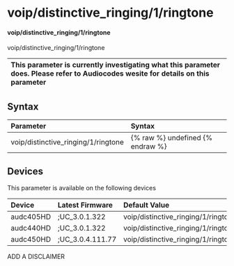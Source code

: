 ﻿---
description: voip/distinctive_ringing/1/ringtone
search: false
---

# voip/distinctive_ringing/1/ringtone

#### voip/distinctive_ringing/1/ringtone

voip/distinctive_ringing/1/ringtone


| This parameter is currently investigating what this parameter does. Please refer to Audiocodes wesite for details on this parameter | 
| :--- |

## Syntax
| Parameter | Syntax |
| :--- | :--- |
|voip/distinctive_ringing/1/ringtone | {% raw %} undefined {% endraw %}|

## Devices
This parameter is available on the following devices

| Device | Latest Firmware | Default Value |
|:---|:---|:---|
| audc405HD | ;UC_3.0.1.322 | voip/distinctive_ringing/1/ringtone=Ring02 
| audc440HD | ;UC_3.0.1.322 | voip/distinctive_ringing/1/ringtone=Ring02 
| audc450HD | ;UC_3.0.4.111.77 | voip/distinctive_ringing/1/ringtone=Ring02 

ADD A DISCLAIMER
